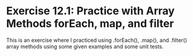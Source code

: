 # Exercise 12.1: Practice with Array Methods forEach, map, and filter

This is an exercise where I practiced using .forEach(), .map(), and .filter() array methods using some given examples and some unit tests.